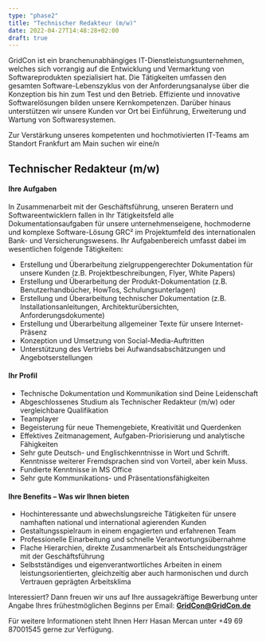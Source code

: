 ```yaml
---
type: "phase2"
title: "Technischer Redakteur (m/w)"
date: 2022-04-27T14:48:28+02:00
draft: true
---
```


GridCon ist ein branchenunabhängiges IT-Dienstleistungsunternehmen, welches sich vorrangig auf die Entwicklung und Vermarktung von Softwareprodukten spezialisiert hat. Die Tätigkeiten umfassen den gesamten Software-Lebenszyklus von der Anforderungsanalyse über die Konzeption bis hin zum Test und den Betrieb. Effiziente und innovative Softwarelösungen bilden unsere Kernkompetenzen. Darüber hinaus unterstützen wir unsere Kunden vor Ort bei Einführung, Erweiterung und Wartung von Softwaresystemen.

Zur Verstärkung unseres kompetenten und hochmotivierten IT-Teams am Standort Frankfurt am Main suchen wir eine/n

## Technischer Redakteur (m/w)
#### Ihre Aufgaben

In Zusammenarbeit mit der Geschäftsführung, unseren Beratern und Softwareentwicklern fallen in Ihr Tätigkeitsfeld alle Dokumentationsaufgaben für unsere unternehmenseigene, hochmoderne und komplexe Software-Lösung GRC² im Projektumfeld des internationalen Bank- und Versicherungswesens. Ihr Aufgabenbereich umfasst dabei im wesentlichen folgende Tätigkeiten:

+ Erstellung und Überarbeitung zielgruppengerechter Dokumentation für unsere Kunden (z.B. Projektbeschreibungen, Flyer, White Papers)
+ Erstellung und Überarbeitung der Produkt-Dokumentation (z.B. Benutzerhandbücher, HowTos, Schulungsunterlagen)
+ Erstellung und Überarbeitung technischer Dokumentation (z.B. Installationsanleitungen, Architekturübersichten, Anforderungsdokumente)
+ Erstellung und Überarbeitung allgemeiner Texte für unsere Internet-Präsenz
+ Konzeption und Umsetzung von Social-Media-Auftritten
+ Unterstützung des Vertriebs bei Aufwandsabschätzungen und Angebotserstellungen

#### Ihr Profil

+ Technische Dokumentation und Kommunikation sind Deine Leidenschaft
+ Abgeschlossenes Studium als Technischer Redakteur (m/w) oder vergleichbare Qualifikation
+ Teamplayer
+ Begeisterung für neue Themengebiete, Kreativität und Querdenken
+ Effektives Zeitmanagement, Aufgaben-Priorisierung und analytische Fähigkeiten
+ Sehr gute Deutsch- und Englischkenntnisse in Wort und Schrift. Kenntnisse weiterer Fremdsprachen sind von Vorteil, aber kein Muss.
+ Fundierte Kenntnisse in MS Office
+ Sehr gute Kommunikations- und Präsentationsfähigkeiten

#### Ihre Benefits – Was wir Ihnen bieten

+ Hochinteressante und abwechslungsreiche Tätigkeiten für unsere namhaften national und international agierenden Kunden
+ Gestaltungsspielraum in einem engagierten und erfahrenen Team
+ Professionelle Einarbeitung und schnelle Verantwortungsübernahme
+ Flache Hierarchien, direkte Zusammenarbeit als Entscheidungsträger mit der Geschäftsführung
+ Selbstständiges und eigenverantwortliches Arbeiten in einem leistungsorientierten, gleichzeitig aber auch harmonischen und durch Vertrauen geprägten Arbeitsklima

Interessiert? Dann freuen wir uns auf Ihre aussagekräftige Bewerbung unter Angabe Ihres frühestmöglichen Beginns per Email: **GridCon@GridCon.de**

Für weitere Informationen steht Ihnen Herr Hasan Mercan unter +49 69 87001545 gerne zur Verfügung.